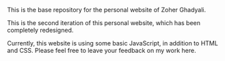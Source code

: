 This is the base repository for the personal website of Zoher Ghadyali.

This is the second iteration of this personal website, which has been completely redesigned.

Currently, this website is using some basic JavaScript, in addition to HTML and CSS. Please feel free to leave your feedback on my work here.